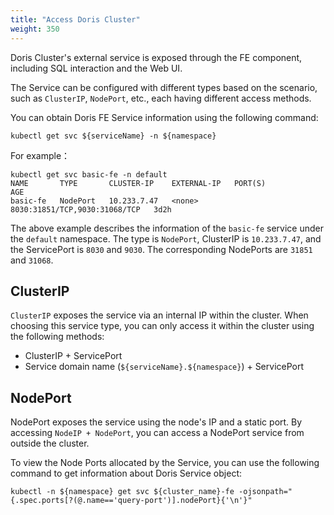 ```yaml
---
title: "Access Doris Cluster"
weight: 350
---
```


Doris Cluster's external service is exposed through the FE component, including SQL interaction and the Web UI.

The Service can be configured with different types based on the scenario, such as `ClusterIP`, `NodePort`, etc., each
having different access methods.

You can obtain Doris FE Service information using the following command:

```shell
kubectl get svc ${serviceName} -n ${namespace}
```

For example：

```shell
kubectl get svc basic-fe -n default
NAME       TYPE       CLUSTER-IP    EXTERNAL-IP   PORT(S)                         AGE
basic-fe   NodePort   10.233.7.47   <none>        8030:31851/TCP,9030:31068/TCP   3d2h
```

The above example describes the information of the `basic-fe` service under the `default` namespace. The type
is `NodePort`, ClusterIP is `10.233.7.47`, and the ServicePort is `8030` and `9030`. The corresponding NodePorts
are `31851` and `31068`.

## ClusterIP

`ClusterIP` exposes the service via an internal IP within the cluster. When choosing this service type, you can only
access it within the cluster using the following methods:

- ClusterIP + ServicePort
- Service domain name (`${serviceName}.${namespace}`) + ServicePort

## NodePort

NodePort exposes the service using the node's IP and a static port. By accessing `NodeIP + NodePort`, you can access a
NodePort service from outside the cluster.

To view the Node Ports allocated by the Service, you can use the following command to get information about Doris
Service object:

```shell
kubectl -n ${namespace} get svc ${cluster_name}-fe -ojsonpath="{.spec.ports[?(@.name=='query-port')].nodePort}{'\n'}"
```


